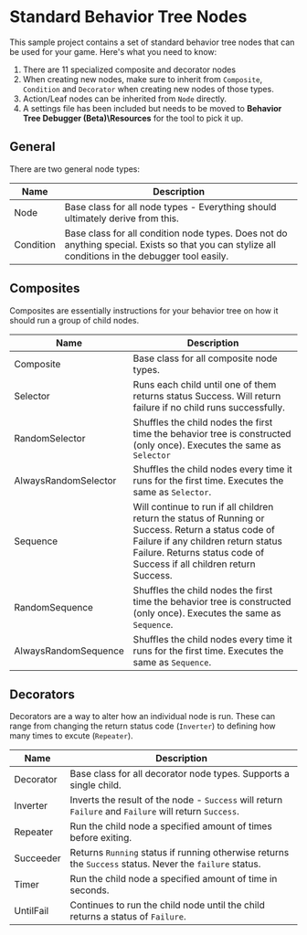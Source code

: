 
# Standard Behavior Tree Nodes
This sample project contains a set of standard behavior tree nodes that can be used for your game. Here's what you need to know:

1. There are 11 specialized composite and decorator nodes 
2. When creating new nodes, make sure to inherit from `Composite`, `Condition` and `Decorator` when creating new nodes of those types. 
3. Action/Leaf nodes can be inherited from `Node` directly.
4. A settings file has been included but needs to be moved to **Behavior Tree Debugger (Beta)\Resources** for the tool to pick it up.

## General
There are two general node types:

| Name      	| Description                                                                                                                                       	|
|-----------	|---------------------------------------------------------------------------------------------------------------------------------------------------	|
| Node      	| Base class for all node types - Everything should ultimately derive from this.                                                                    	|
| Condition 	| Base class for all condition node types. Does not do anything special. Exists so that you can stylize all conditions in the debugger tool easily. 	|

## Composites
Composites are essentially instructions for your behavior tree on how it should run a group of child nodes. 

| Name                 	| Description                                                                                                                                                                                                         	|
|----------------------	|---------------------------------------------------------------------------------------------------------------------------------------------------------------------------------------------------------------------	|
| Composite            	| Base class for all composite node types.                                                                                                                                                                            	|
| Selector             	| Runs each child until one of them returns status Success. Will return failure if no child runs successfully.                                                                                                        	|
| RandomSelector       	| Shuffles the child nodes the first time the behavior tree is constructed (only once). Executes the same as `Selector`                                                                                               	|
| AlwaysRandomSelector 	| Shuffles the child nodes every time it runs for the first time. Executes the same as `Selector`.                                                                                                                    	|
| Sequence             	| Will continue to run if all children return the status of Running or Success. Return a status code of Failure if any children return status Failure. Returns status code of Success if all children return Success. 	|
| RandomSequence       	| Shuffles the child nodes the first time the behavior tree is constructed (only once). Executes the same as `Sequence`.                                                                                              	|
| AlwaysRandomSequence 	| Shuffles the child nodes every time it runs for the first time. Executes the same as `Sequence`.                                                                                                                    	|

## Decorators
Decorators are a way to alter how an individual node is run. These can range from changing the return status code (`Inverter`) to defining how many times to excute (`Repeater`).

| Name      	| Description                                                                                                 	|
|-----------	|-------------------------------------------------------------------------------------------------------------	|
| Decorator 	| Base class for all decorator node types. Supports a single child.                                           	|
| Inverter  	| Inverts the result of the node - `Success` will return `Failure` and `Failure` will return `Success`. 	|
| Repeater  	| Run the child node a specified amount of times before exiting.                                              	|
| Succeeder 	| Returns `Running` status if running otherwise returns the `Success` status. Never the `failure` status.     	|
| Timer     	| Run the child node a specified amount of time in seconds.                                                   	|
| UntilFail 	| Continues to run the child node until the child returns a status of `Failure`.                              	|